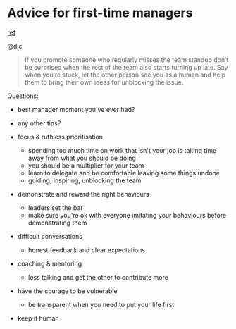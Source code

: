 # Advice for first-time managers
[ref](https://humansplus.tech/advice-for-first-time-managers/)

@dlc

> If you promote someone who regularly misses the team standup don’t be surprised when the rest of the team also starts turning up late.
> Say when you’re stuck, let the other person see you as a human and help them to bring their own ideas for unblocking the issue.

Questions:
- best manager moment you've ever had?
- any other tips?

- focus & ruthless prioritisation
  - spending too much time on work that isn't your job is taking time away from what you should be doing
  - you should be a multiplier for your team
  - learn to delegate and be comfortable leaving some things undone
  - guiding, inspiring, unblocking the team
- demonstrate and reward the right behaviours
  - leaders set the bar
  - make sure you're ok with everyone imitating your behaviours before demonstrating them
- difficult conversations
  - honest feedback and clear expectations
- coaching & mentoring
  - less talking and get the other to contribute more
- have the courage to be vulnerable
  - be transparent when you need to put your life first
- keep it human